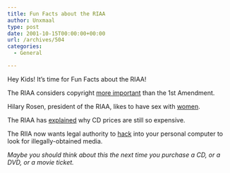 ```yaml
---
title: Fun Facts about the RIAA
author: Unxmaal
type: post
date: 2001-10-15T00:00:00+00:00
url: /archives/504
categories:
  - General

---
```

Hey Kids! It&#8217;s time for Fun Facts about the RIAA!

The RIAA considers copyright [more important][1] than the 1st Amendment.

Hilary Rosen, president of the RIAA, likes to have sex with [women][2].

The RIAA has [explained][3] why CD prices are still so expensive.

The RIIA now wants legal authority to [hack][4] into your personal computer</a> to look for illegally-obtained media. 

_Maybe you should think about this the next time you purchase a CD, or a DVD, or a movie ticket._

 [1]: http://www.riaa.com/Copyright-What.cfm
 [2]: http://www.advocate.com/html/stories/837/837_rosen01.asp "But hey, who doesn't?"
 [3]: http://www.riaa.com/MD-US-7.cfm
 [4]: http://www.fuckedcompany.com/extras/riaa_email.cfm